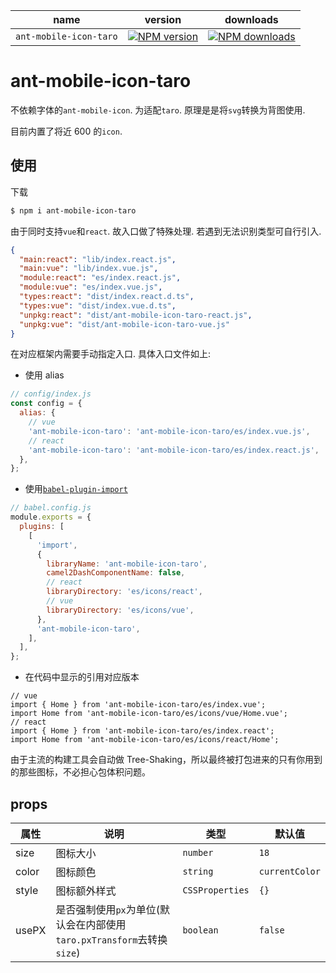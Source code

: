 | name                   | version                      | downloads                      |
| ---------------------- | ---------------------------- | ------------------------------ |
| `ant-mobile-icon-taro` | [![NPM version][image-1]][1] | [![NPM downloads][image-2]][2] |

# ant-mobile-icon-taro

不依赖字体的`ant-mobile-icon`. 为适配`taro`. 原理是是将`svg`转换为背图使用.

目前内置了将近 600 的`icon`.

## 使用

下载

```bash
$ npm i ant-mobile-icon-taro
```

由于同时支持`vue`和`react`. 故入口做了特殊处理. 若遇到无法识别类型可自行引入.

```json | pure
{
  "main:react": "lib/index.react.js",
  "main:vue": "lib/index.vue.js",
  "module:react": "es/index.react.js",
  "module:vue": "es/index.vue.js",
  "types:react": "dist/index.react.d.ts",
  "types:vue": "dist/index.vue.d.ts",
  "unpkg:react": "dist/ant-mobile-icon-taro-react.js",
  "unpkg:vue": "dist/ant-mobile-icon-taro-vue.js"
}
```

在对应框架内需要手动指定入口. 具体入口文件如上:

- 使用 alias

```js | pure
// config/index.js
const config = {
  alias: {
    // vue
    'ant-mobile-icon-taro': 'ant-mobile-icon-taro/es/index.vue.js',
    // react
    'ant-mobile-icon-taro': 'ant-mobile-icon-taro/es/index.react.js',
  },
};
```

- 使用[`babel-plugin-import`](https://github.com/ant-design/babel-plugin-import)

```js | pure
// babel.config.js
module.exports = {
  plugins: [
    [
      'import',
      {
        libraryName: 'ant-mobile-icon-taro',
        camel2DashComponentName: false,
        // react
        libraryDirectory: 'es/icons/react',
        // vue
        libraryDirectory: 'es/icons/vue',
      },
      'ant-mobile-icon-taro',
    ],
  ],
};
```

- 在代码中显示的引用对应版本

```tsx | pure
// vue
import { Home } from 'ant-mobile-icon-taro/es/index.vue';
import Home from 'ant-mobile-icon-taro/es/icons/vue/Home.vue';
// react
import { Home } from 'ant-mobile-icon-taro/es/index.react';
import Home from 'ant-mobile-icon-taro/es/icons/react/Home';
```

由于主流的构建工具会自动做 Tree-Shaking，所以最终被打包进来的只有你用到的那些图标，不必担心包体积问题。

## props

| 属性  | 说明                                                                   | 类型            | 默认值         |
| ----- | ---------------------------------------------------------------------- | --------------- | -------------- |
| size  | 图标大小                                                               | `number`        | `18`           |
| color | 图标颜色                                                               | `string`        | `currentColor` |
| style | 图标额外样式                                                           | `CSSProperties` | `{}`           |
| usePX | 是否强制使用`px`为单位(默认会在内部使用`taro.pxTransform`去转换`size`) | `boolean`       | `false`        |

[1]: https://www.npmjs.com/package/ant-mobile-icon-taro
[2]: https://npmjs.org/package/ant-mobile-icon-taro
[image-1]: https://img.shields.io/npm/v/ant-mobile-icon-taro.svg?style=flat
[image-2]: https://img.shields.io/npm/dm/ant-mobile-icon-taro.svg?style=flat
